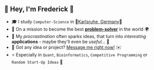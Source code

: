 ## 👋 Hey, I'm **Frederick** 🐸
- 🎓 I study `Computer-Science` in 🌳[Karlsruhe, Germany](https://www.sw-ka.de/media_lib_files/5060_koeriwerk_galerie10.jpg)🌲
- 🐣 On a mission to become the best [**problem-solver**](https://github.com/FreGeh/competitiveProgrammingSetup) in the world 🌍
- 🌱 My *procrastination* often sparks ideas, that turn into *interesting* **applications** - maybe they'll even be *useful*... 🐳
- 💬 Got any idea or project? [Message me right now!](mailto:fregeh7@gmail.com) ✉️
- ⭐ Especially in `Quant`, `Bioinformatics`, `Competitive Programming` or `Random Start-Up Ideas` 🌠
<!--
hello stalker, what are you doing here?
-->
